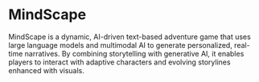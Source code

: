 # MindScape
MindScape is a dynamic, AI-driven text-based adventure game that uses large language models and multimodal AI to generate personalized, real-time narratives. By combining storytelling with generative AI, it enables players to interact with adaptive characters and evolving storylines enhanced with visuals.
